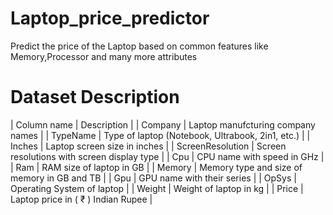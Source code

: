 # Laptop_price_predictor

Predict the price of the Laptop based on common features like Memory,Processor and many more attributes


# Dataset Description
| Column name	| Description |
| Company |	Laptop manufcturing company names |
| TypeName	| Type of laptop (Notebook, Ultrabook, 2in1, etc.) |
| Inches	| Laptop screen size in inches |
| ScreenResolution	| Screen resolutions with screen display type |
| Cpu	| CPU name with speed in GHz |
| Ram	| RAM size of laptop in GB |
| Memory	| Memory type and size of memory in GB and TB |
| Gpu	| GPU name with their series |
| OpSys	| Operating System of laptop |
| Weight	| Weight of laptop in kg |
| Price	| Laptop price in ( ₹ ) Indian Rupee |
